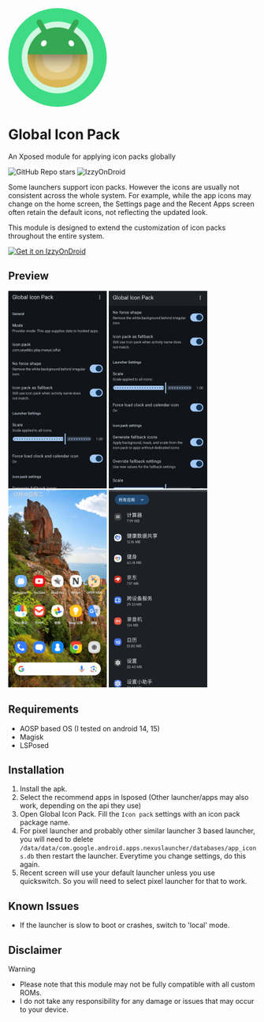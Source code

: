  <img width="200" height="200" style="display: block; border-radius: 9999px;" src="metadata/en-US/images/logo.png">

# Global Icon Pack
An Xposed module for applying icon packs globally

![GitHub Repo stars](https://img.shields.io/github/stars/RichardLuo0/global-icon-pack-android?style=for-the-badge&color=%23FF9800)
![IzzyOnDroid](https://img.shields.io/endpoint?url=https://apt.izzysoft.de/fdroid/api/v1/shield/com.richardluo.globalIconPack&style=for-the-badge&color=%234CAF50)

Some launchers support icon packs. However the icons are usually not consistent across the whole system. For example, while the app icons may change on the home screen, the Settings page and the Recent Apps screen often retain the default icons, not reflecting the updated look.

This module is designed to extend the customization of icon packs throughout the entire system.

[<img src="https://gitlab.com/IzzyOnDroid/repo/-/raw/master/assets/IzzyOnDroid.png" alt="Get it on IzzyOnDroid" height="80">](https://apt.izzysoft.de/fdroid/index/apk/com.richardluo.globalIconPack)

## Preview
<div>
    <img src="metadata/en-US/images/phoneScreenshots/1.png" width="200" />
    <img src="metadata/en-US/images/phoneScreenshots/2.png" width="200" />
    <img src="metadata/en-US/images/phoneScreenshots/3.png" width="200" />
    <img src="metadata/en-US/images/phoneScreenshots/4.png" width="200" />
</div>

## Requirements
* AOSP based OS (I tested on android 14, 15)
* Magisk
* LSPosed

## Installation
1. Install the apk. 
2. Select the recommend apps in lsposed (Other launcher/apps may also work, depending on the api they use)
3. Open Global Icon Pack. Fill the `Icon pack` settings with an icon pack package name.
4. For pixel launcher and probably other similar launcher 3 based launcher, you will need to delete `/data/data/com.google.android.apps.nexuslauncher/databases/app_icons.db` then restart the launcher. Everytime you change settings, do this again.
5. Recent screen will use your default launcher unless you use quickswitch. So you will need to select pixel launcher for that to work.

## Known Issues
* If the launcher is slow to boot or crashes, switch to 'local' mode.

## Disclaimer
> [!WARNING]
> * Please note that this module may not be fully compatible with all custom ROMs. 
> * I do not take any responsibility for any damage or issues that may occur to your device.